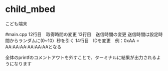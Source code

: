 # child_mbed
こども端末

#main.cpp
12行目　取得時間の変更
13行目　送信時間の変更 送信時間は設定時間からランダムに(0~10）秒を引く
14行目　IDを変更　例：0xAA = AA:AA:AA:AA:AA:AAとなる


全体のprintfのコメントアウトを外すことで、ターミナルに結果が出力されるようになります
